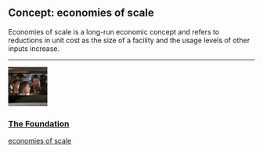 ## Concept: economies of scale

Economies of scale is a long-run economic concept and refers to reductions in unit cost as the size of a facility and the usage levels of other inputs increase.

<hr>
<div class="clip-listing">
<img src="media/icons/foundation_clip1.jpg" alt="The Foundation icon">

### [The Foundation](../clip/78/)

[economies of scale](/concept/economies-of-scale/)
</div>

